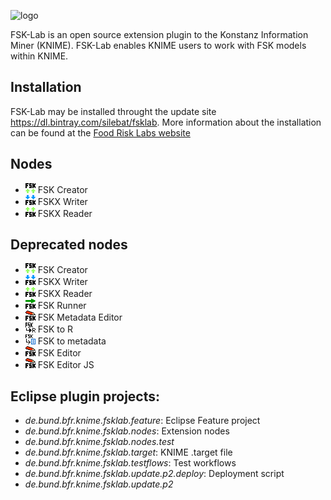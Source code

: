 ![logo](https://foodrisklabs.bfr.bund.de/wp-content/uploads/2015/02/FSKlab7-1.png "FSK-Lab")

FSK-Lab is an open source extension plugin to the Konstanz Information Miner
(KNIME). FSK-Lab enables KNIME users to work with FSK models within KNIME.

## Installation
FSK-Lab may be installed throught the update site <https://dl.bintray.com/silebat/fsklab>. More information about the installation can be found at the [Food Risk Labs website](https://foodrisklabs.bfr.bund.de/index.php/fsk-lab/)

## Nodes
- ![](de.bund.bfr.knime.fsklab.nodes/src/de/bund/bfr/knime/fsklab/nodes/rakip/creator/FskCreator.png) FSK Creator
- ![](de.bund.bfr.knime.fsklab.nodes/src/de/bund/bfr/knime/fsklab/nodes/rakip/writer/FskxWriter.png) FSKX Writer
- ![](de.bund.bfr.knime.fsklab.nodes/src/de/bund/bfr/knime/fsklab/nodes/rakip/reader/FskxReader.png) FSKX Reader

## Deprecated nodes
- ![](de.bund.bfr.knime.fsklab.nodes/deprecated-src/de/bund/bfr/knime/fsklab/nodes/creator/FskCreator.png) FSK Creator
- ![](de.bund.bfr.knime.fsklab.nodes/deprecated-src/de/bund/bfr/knime/fsklab/nodes/writer/FskxWriter.png) FSKX Writer
- ![](de.bund.bfr.knime.fsklab.nodes/deprecated-src/de/bund/bfr/knime/fsklab/nodes/reader/FskxReader.png) FSKX Reader
- ![](de.bund.bfr.knime.fsklab.nodes/deprecated-src/de/bund/bfr/knime/fsklab/nodes/runner/FskRunner.png) FSK Runner
- ![](de.bund.bfr.knime.fsklab.nodes/deprecated-src/de/bund/bfr/knime/fsklab/nodes/metadataeditor/FskEditor.png) FSK Metadata Editor
- ![](de.bund.bfr.knime.fsklab.nodes/deprecated-src/de/bund/bfr/knime/fsklab/nodes/fsk2r/fsk2r.png) FSK to R
- ![](de.bund.bfr.knime.fsklab.nodes/deprecated-src/de/bund/bfr/knime/fsklab/nodes/fsk2metadata/fsk2metadata.png) FSK to metadata
- ![](de.bund.bfr.knime.fsklab.nodes/deprecated-src/de/bund/bfr/knime/fsklab/nodes/editor/FskEditor.png) FSK Editor
- ![](de.bund.bfr.knime.fsklab.nodes/deprecated-src/de/bund/bfr/knime/fsklab/nodes/editor/js/FskEditor.png) FSK Editor JS

## Eclipse plugin projects:
- *de.bund.bfr.knime.fsklab.feature*: Eclipse Feature project
- *de.bund.bfr.knime.fsklab.nodes*: Extension nodes
- *de.bund.bfr.knime.fsklab.nodes.test*
- *de.bund.bfr.knime.fsklab.target*: KNIME .target file
- *de.bund.bfr.knime.fsklab.testflows*: Test workflows
- *de.bund.bfr.knime.fsklab.update.p2.deploy*: Deployment script
- *de.bund.bfr.knime.fsklab.update.p2*
